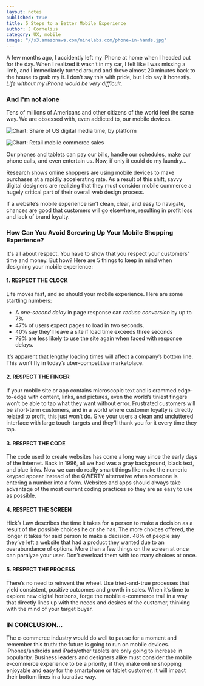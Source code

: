 ```yaml
---
layout: notes
published: true
title: 5 Steps to a Better Mobile Experience
author: J Cornelius
category: UX, mobile
image: "//s3.amazonaws.com/ninelabs.com/phone-in-hands.jpg"
---
```


A few months ago, I accidently left my iPhone at home when I headed out for the day. When I realized it wasn’t in my car, I felt like I was missing a limb, and I immediately turned around and drove almost 20 minutes back to the house to grab my it. I don’t say this with pride, but I do say it honestly. _Life without my iPhone would be very difficult_.

### And I'm not alone
Tens of millions of Americans and other citizens of the world feel the same way. We are obsessed with, even addicted to, our mobile devices.

![Chart: Share of US digital media time, by platform](http://277y2d10y5kk16f38t1xjp9f.wpengine.netdna-cdn.com/wp-content/uploads/2015/05/Share-of-US-Digital-Media-Time-Spent-by-Platform.png)

![Chart: Retail mobile commerce sales](https://d28wbuch0jlv7v.cloudfront.net/images/infografik/normal/ChartOfTheDay_822_retail_mobile_commerce_sales_in_the_U_S__n.jpg)

Our phones and tablets can pay our bills, handle our schedules, make our phone calls, and even entertain us. Now, if only it could do my laundry...

Research shows online shoppers are using mobile devices to make purchases at a rapidly accelerating rate. As a result of this shift, savvy digital designers are realizing that they must consider mobile commerce a hugely critical part of their overall web design process.

If a website’s mobile experience isn’t clean, clear, and easy to navigate, chances are good that customers will go elsewhere, resulting in profit loss and lack of brand loyalty.

### How Can You Avoid Screwing Up Your Mobile Shopping Experience?

It's all about respect. You have to show that you respect your customers' time and money. But how? Here are 5 things to keep in mind when designing your mobile experience:

#### 1. RESPECT THE CLOCK
Life moves fast, and so should your mobile experience. Here are some startling numbers:

  - A _one-second delay_ in page response can _reduce conversion_ by up to 7%
  - 47% of users expect pages to load in two seconds.
  - 40% say they’ll leave a site if load time exceeds three seconds
  - 79% are less likely to use the site again when faced with response delays.

It’s apparent that lengthy loading times will affect a company’s bottom line. This won’t fly in today’s uber-competitive marketplace.

#### 2. RESPECT THE FINGER
If your mobile site or app contains microscopic text and is crammed edge-to-edge with content, links, and pictures, even the world’s tiniest fingers won’t be able to tap what they want without error. Frustrated customers will be short-term customers, and in a world where customer loyalty is directly related to profit, this just won’t do. Give your users a clean and uncluttered interface with large touch-targets and they’ll thank you for it every time they tap.

#### 3. RESPECT THE CODE
The code used to create websites has come a long way since the early days of the Internet. Back in 1996, all we had was a gray background, black text, and blue links. Now we can do really smart things like make the numeric keypad appear instead of the QWERTY alternative when someone is entering a number into a form. Websites and apps should always take advantage of the most current coding practices so they are as easy to use as possible.

#### 4. RESPECT THE SCREEN
Hick’s Law describes the time it takes for a person to make a decision as a result of the possible choices he or she has. The more choices offered, the longer it takes for said person to make a decision. 48% of people say they’ve left a website that had a product they wanted due to an overabundance of options. More than a few things on the screen at once can paralyze your user. Don’t overload them with too many choices at once.

#### 5. RESPECT THE PROCESS
There’s no need to reinvent the wheel. Use tried-and-true processes that yield consistent, positive outcomes and growth in sales. When it’s time to explore new digital horizons, forge the mobile e-commerce trail in a way that directly lines up with the needs and desires of the customer, thinking with the mind of your target buyer.

### IN CONCLUSION...

The e-commerce industry would do well to pause for a moment and remember this truth: the future is going to run on mobile devices. iPhones/androids and iPads/other tablets are only going to increase in popularity. Business leaders and designers alike must consider the mobile e-commerce experience to be a priority; if they make online shopping enjoyable and easy for the smartphone or tablet customer, it will impact their bottom lines in a lucrative way.


